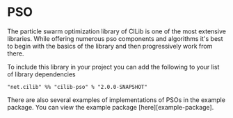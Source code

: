 # PSO

The particle swarm optimization library of CILib is one of the most extensive libraries.
While offering numerous pso components and algorithms it's best to begin with the basics of the library and then progressively work from there.

To include this library in your project you can add the following to your list of library dependencies

`"net.cilib" %% "cilib-pso" % "2.0.0-SNAPSHOT"`

There are also several examples of implementations of PSOs in the example package. You can view the example package [here][example-package].